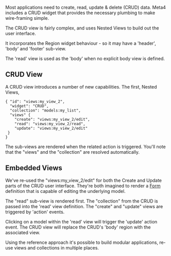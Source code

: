 Most applications need to create, read, update & delete (CRUD) data. Meta4 includes a CRUD widget that provides the necessary plumbing to make wire-framing simple.

The CRUD view is fairly complex, and uses Nested Views to build out the user interface.

It incorporates the Region widget behaviour - so it may have a 'header', 'body' and 'footer' sub-view.

The 'read' view is used as the 'body' when no explicit body view is defined.

CRUD View
---------

A CRUD view introduces a number of new capabilities. The first, Nested Views, 

    { "id": "views:my_view_2",
      "widget": "CRUD",
      "collection": "models:my_list",
      "views" {
        "create": "views:my_view_2/edit",
        "read": "views:my_view_2/read",
        "update": "views:my_view_2/edit"
     }
    }

The sub-views are rendered when the related action is triggered. You'll note that the "views" and the "collection" are resolved automatically.

Embedded Views
--------------

We've re-used the "views:my_view_2/edit" for both the Create and Update parts of the CRUD user interface. They're both imagined to render a <a href="Form.md">Form</a> definition that is capable of editing the underlying model.

The "read" sub-view is rendered first. The "collection" from the CRUD is passed into the 'read' view definition.
The "create" and "update" views are triggered by 'action' events. 

Clicking on a model within the 'read' view will trigger the 'update' action event. The CRUD view will replace the CRUD's 'body' region with the associated view.

Using the reference approach it's possible to build modular applications, re-use views and collections in multiple places.


